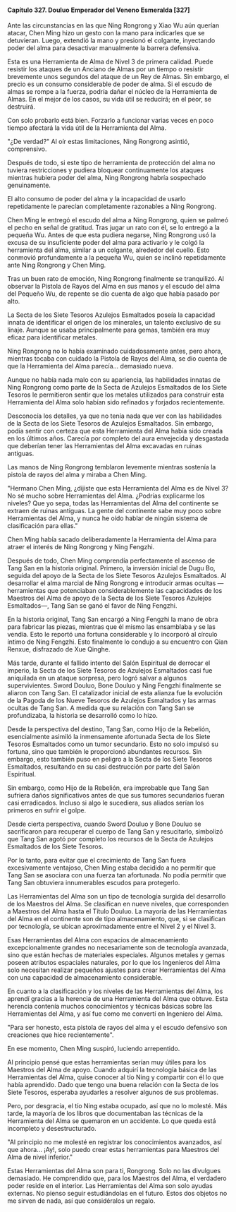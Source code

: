 
#### Capítulo 327. Douluo Emperador del Veneno Esmeralda [327]


Ante las circunstancias en las que Ning Rongrong y Xiao Wu aún querían atacar, Chen Ming hizo un gesto con la mano para indicarles que se detuvieran. Luego, extendió la mano y presionó el colgante, inyectando poder del alma para desactivar manualmente la barrera defensiva.

Esta es una Herramienta de Alma de Nivel 3 de primera calidad. Puede resistir los ataques de un Anciano de Almas por un tiempo o resistir brevemente unos segundos del ataque de un Rey de Almas. Sin embargo, el precio es un consumo considerable de poder de alma. Si el escudo de almas se rompe a la fuerza, podría dañar el núcleo de la Herramienta de Almas. En el mejor de los casos, su vida útil se reducirá; en el peor, se destruirá.

Con solo probarlo está bien. Forzarlo a funcionar varias veces en poco tiempo afectará la vida útil de la Herramienta del Alma.

"¿De verdad?" Al oír estas limitaciones, Ning Rongrong asintió, comprensivo.

Después de todo, si este tipo de herramienta de protección del alma no tuviera restricciones y pudiera bloquear continuamente los ataques mientras hubiera poder del alma, Ning Rongrong habría sospechado genuinamente.

El alto consumo de poder del alma y la incapacidad de usarlo repetidamente le parecían completamente razonables a Ning Rongrong.

Chen Ming le entregó el escudo del alma a Ning Rongrong, quien se palmeó el pecho en señal de gratitud. Tras jugar un rato con él, se lo entregó a la pequeña Wu. Antes de que esta pudiera negarse, Ning Rongrong usó la excusa de su insuficiente poder del alma para activarlo y le colgó la herramienta del alma, similar a un colgante, alrededor del cuello. Esto conmovió profundamente a la pequeña Wu, quien se inclinó repetidamente ante Ning Rongrong y Chen Ming.

Tras un buen rato de emoción, Ning Rongrong finalmente se tranquilizó. Al observar la Pistola de Rayos del Alma en sus manos y el escudo del alma del Pequeño Wu, de repente se dio cuenta de algo que había pasado por alto.

La Secta de los Siete Tesoros Azulejos Esmaltados poseía la capacidad innata de identificar el origen de los minerales, un talento exclusivo de su linaje. Aunque se usaba principalmente para gemas, también era muy eficaz para identificar metales.

Ning Rongrong no lo había examinado cuidadosamente antes, pero ahora, mientras tocaba con cuidado la Pistola de Rayos del Alma, se dio cuenta de que la Herramienta del Alma parecía... demasiado nueva.

Aunque no había nada malo con su apariencia, las habilidades innatas de Ning Rongrong como parte de la Secta de Azulejos Esmaltados de los Siete Tesoros le permitieron sentir que los metales utilizados para construir esta Herramienta del Alma solo habían sido refinados y forjados recientemente.

Desconocía los detalles, ya que no tenía nada que ver con las habilidades de la Secta de los Siete Tesoros de Azulejos Esmaltados. Sin embargo, podía sentir con certeza que esta Herramienta del Alma había sido creada en los últimos años. Carecía por completo del aura envejecida y desgastada que deberían tener las Herramientas del Alma excavadas en ruinas antiguas.

Las manos de Ning Rongrong temblaron levemente mientras sostenía la pistola de rayos del alma y miraba a Chen Ming.

"Hermano Chen Ming, ¿dijiste que esta Herramienta del Alma es de Nivel 3? No sé mucho sobre Herramientas del Alma. ¿Podrías explicarme los niveles? Que yo sepa, todas las Herramientas del Alma del continente se extraen de ruinas antiguas. La gente del continente sabe muy poco sobre Herramientas del Alma, y nunca he oído hablar de ningún sistema de clasificación para ellas."

Chen Ming había sacado deliberadamente la Herramienta del Alma para atraer el interés de Ning Rongrong y Ning Fengzhi.

Después de todo, Chen Ming comprendía perfectamente el ascenso de Tang San en la historia original. Primero, la inversión inicial de Dugu Bo, seguida del apoyo de la Secta de los Siete Tesoros Azulejos Esmaltados. Al desarrollar el alma marcial de Ning Rongrong e introducir armas ocultas —herramientas que potenciaban considerablemente las capacidades de los Maestros del Alma de apoyo de la Secta de los Siete Tesoros Azulejos Esmaltados—, Tang San se ganó el favor de Ning Fengzhi.

En la historia original, Tang San encargó a Ning Fengzhi la mano de obra para fabricar las piezas, mientras que él mismo las ensamblaba y se las vendía. Esto le reportó una fortuna considerable y lo incorporó al círculo íntimo de Ning Fengzhi. Esto finalmente lo condujo a su encuentro con Qian Renxue, disfrazado de Xue Qinghe.

Más tarde, durante el fallido intento del Salón Espiritual de derrocar el imperio, la Secta de los Siete Tesoros de Azulejos Esmaltados casi fue aniquilada en un ataque sorpresa, pero logró salvar a algunos supervivientes. Sword Douluo, Bone Douluo y Ning Fengzhi finalmente se aliaron con Tang San. El catalizador inicial de esta alianza fue la evolución de la Pagoda de los Nueve Tesoros de Azulejos Esmaltados y las armas ocultas de Tang San. A medida que su relación con Tang San se profundizaba, la historia se desarrolló como lo hizo.

Desde la perspectiva del destino, Tang San, como Hijo de la Rebelión, esencialmente asimiló la inmensamente afortunada Secta de los Siete Tesoros Esmaltados como un tumor secundario. Esto no solo impulsó su fortuna, sino que también le proporcionó abundantes recursos. Sin embargo, esto también puso en peligro a la Secta de los Siete Tesoros Esmaltados, resultando en su casi destrucción por parte del Salón Espiritual.

Sin embargo, como Hijo de la Rebelión, era improbable que Tang San sufriera daños significativos antes de que sus tumores secundarios fueran casi erradicados. Incluso si algo le sucediera, sus aliados serían los primeros en sufrir el golpe.

Desde cierta perspectiva, cuando Sword Douluo y Bone Douluo se sacrificaron para recuperar el cuerpo de Tang San y resucitarlo, simbolizó que Tang San agotó por completo los recursos de la Secta de Azulejos Esmaltados de los Siete Tesoros.

Por lo tanto, para evitar que el crecimiento de Tang San fuera excesivamente ventajoso, Chen Ming estaba decidido a no permitir que Tang San se asociara con una fuerza tan afortunada. No podía permitir que Tang San obtuviera innumerables escudos para protegerlo.

Las Herramientas del Alma son un tipo de tecnología surgida del desarrollo de los Maestros del Alma. Se clasifican en nueve niveles, que corresponden a Maestros del Alma hasta el Título Douluo. La mayoría de las Herramientas del Alma en el continente son de tipo almacenamiento, que, si se clasifican por tecnología, se ubican aproximadamente entre el Nivel 2 y el Nivel 3.

Esas Herramientas del Alma con espacios de almacenamiento excepcionalmente grandes no necesariamente son de tecnología avanzada, sino que están hechas de materiales especiales. Algunos metales y gemas poseen atributos espaciales naturales, por lo que los Ingenieros del Alma solo necesitan realizar pequeños ajustes para crear Herramientas del Alma con una capacidad de almacenamiento considerable.

En cuanto a la clasificación y los niveles de las Herramientas del Alma, los aprendí gracias a la herencia de una Herramienta del Alma que obtuve. Esta herencia contenía muchos conocimientos y técnicas básicas sobre las Herramientas del Alma, y así fue como me convertí en Ingeniero del Alma.

"Para ser honesto, esta pistola de rayos del alma y el escudo defensivo son creaciones que hice recientemente".

En ese momento, Chen Ming suspiró, luciendo arrepentido.

Al principio pensé que estas herramientas serían muy útiles para los Maestros del Alma de apoyo. Cuando adquirí la tecnología básica de las Herramientas del Alma, quise conocer al tío Ning y compartir con él lo que había aprendido. Dado que tengo una buena relación con la Secta de los Siete Tesoros, esperaba ayudarles a resolver algunos de sus problemas.

Pero, por desgracia, el tío Ning estaba ocupado, así que no lo molesté. Más tarde, la mayoría de los libros que documentaban las técnicas de la Herramienta del Alma se quemaron en un accidente. Lo que queda está incompleto y desestructurado.

"Al principio no me molesté en registrar los conocimientos avanzados, así que ahora... ¡Ay!, solo puedo crear estas herramientas para Maestros del Alma de nivel inferior."

Estas Herramientas del Alma son para ti, Rongrong. Solo no las divulgues demasiado. He comprendido que, para los Maestros del Alma, el verdadero poder reside en el interior. Las Herramientas del Alma son solo ayudas externas. No pienso seguir estudiándolas en el futuro. Estos dos objetos no me sirven de nada, así que considéralos un regalo.